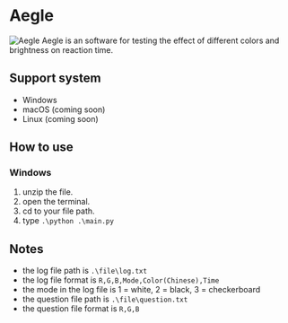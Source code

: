 # Aegle
![Aegle](https://user-images.githubusercontent.com/77881912/200118629-e05fc100-5cf0-4a4d-b905-a1d6ab7619cd.png)
Aegle is an software for testing the effect of different colors and brightness on reaction time.

## Support system
* Windows
* macOS (coming soon)
* Linux (coming soon)

## How to use
### Windows
1. unzip the file.
2. open the terminal.
3. cd to your file path.
4. type `.\python .\main.py`

## Notes
* the log file path is `.\file\log.txt`
* the log file format is `R,G,B,Mode,Color(Chinese),Time`
* the mode in the log file is 1 = white, 2 = black, 3 = checkerboard
* the question file path is `.\file\question.txt`
* the question file format is `R,G,B`
